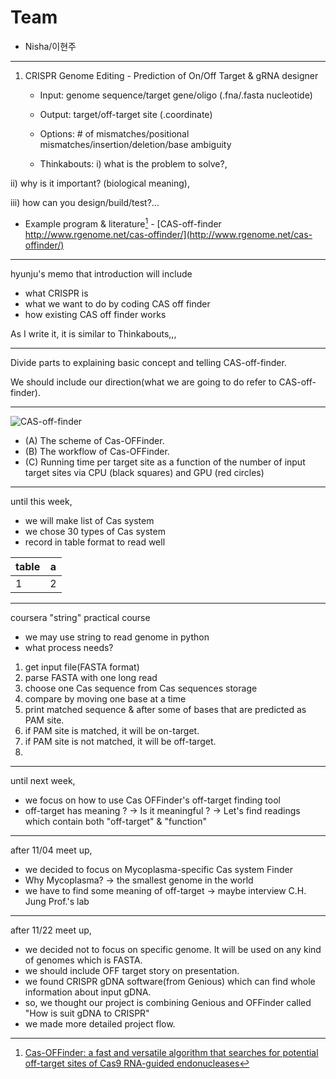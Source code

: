 # Team
* Nisha/이현주

---

1. CRISPR Genome Editing - Prediction of On/Off Target & gRNA designer

   - Input: genome sequence/target gene/oligo (.fna/.fasta nucleotide)
   - Output: target/off-target site (.coordinate)


   - Options: # of mismatches/positional mismatches/insertion/deletion/base ambiguity


   - Thinkabouts: 
i) what is the problem to solve?, 

ii) why is it important? (biological meaning), 

iii) how can you design/build/test?... 


   - Example program & literature[^offfinder] - [CAS-off-finder http://www.rgenome.net/cas-offinder/](http://www.rgenome.net/cas-offinder/)
   [^offfinder]:[Cas-OFFinder: a fast and versatile algorithm that searches for potential off-target sites of Cas9 RNA-guided endonucleases](https://academic.oup.com/bioinformatics/article/30/10/1473/267560)

---

hyunju's memo that introduction will include
- what CRISPR is
- what we want to do by coding CAS off finder
- how existing CAS off finder works

As I write it, it is similar to Thinkabouts,,,

---

Divide parts to explaining basic concept and telling CAS-off-finder.


We should include our direction(what we are going to do refer to CAS-off-finder).

---

![CAS-off-finder](https://user-images.githubusercontent.com/79410957/139711521-9a00c6ef-0f09-4256-9dfb-ffc57cbbcd53.png)
- (A) The scheme of Cas-OFFinder. 
- (B) The workflow of Cas-OFFinder. 
- (C) Running time per target site as a function of the number of input target sites via CPU (black squares) and GPU (red circles)

---
until this week,
- we will make list of Cas system
- we chose 30 types of Cas system
- record in table format to read well

table | a
----- | ---
1     | 2

---
coursera "string" practical course
- we may use string to read genome in python
- what process needs?
1. get input file(FASTA format)
2. parse FASTA with one long read
3. choose one Cas sequence from Cas sequences storage
4. compare by moving one base at a time
5. print matched sequence & after some of bases that are predicted as PAM site.
6. if PAM site is matched, it will be on-target.
7. if PAM site is not matched, it will be off-target.
8.  

---
until next week,
- we focus on how to use Cas OFFinder's off-target finding tool
- off-target has meaning ? -> Is it meaningful ? -> Let's find readings which contain both "off-target" & "function"

---
after 11/04 meet up,
- we decided to focus on Mycoplasma-specific Cas system Finder
- Why Mycoplasma? -> the smallest genome in the world
- we have to find some meaning of off-target -> maybe interview C.H. Jung Prof.'s lab
---

after 11/22 meet up,
- we decided not to focus on specific genome. It will be used on any kind of genomes which is FASTA.
- we should include OFF target story on presentation.
- we found CRISPR gDNA software(from Genious) which can find whole information about input gDNA.
- so, we thought our project is combining Genious and OFFinder called "How is suit gDNA to CRISPR"
- we made more detailed project flow.
